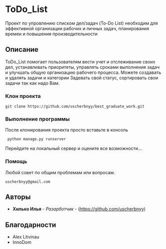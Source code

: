 # ToDo_List

Проект по упровлению списком дел/задач (To-Do List) необходим для эффективной организации рабочих и личных задач, планирования времеи и повышения производительности


## Описание

ToDo_List помогает пользователям вести учет и отслеживание своих дел, устанавливать приоритеты, управлять сроками выполнения задач и улучшать общую организацию рабочего процесса.
Можете создавать и удалять задачи и категории Задевать свой статус, сортировать свои задачи так как надо Вам. 
### Клон проекта

```
git clone https://github.com/uscherbnyy/best_graduate_work.git
```

### Выполнение программы

После клонирования проекта просто вставьте в консоль

```
 python manage.py runserver
```

Перейдите на локальный сервер и оцените все возможности...


### Помощь

Любой совет по общим проблемам или вопросам.

```
uscherbnyy@gmail.com
```


## Авторы

* **Хилько Илья** - *Разарботчик* - (https://github.com/uscherbnyy)



## Благодарности

* Alex Litvinau
* InnoDom
